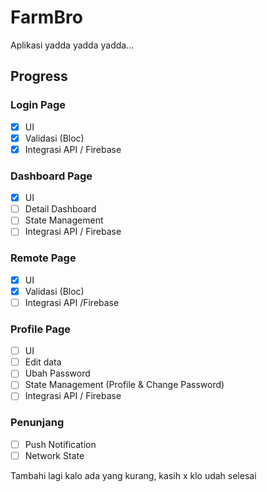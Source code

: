 # FarmBro
Aplikasi yadda yadda yadda...
## Progress
### Login Page
- [x] UI
- [x] Validasi (Bloc)
- [x] Integrasi API / Firebase
### Dashboard Page
- [x] UI
- [ ] Detail Dashboard
- [ ] State Management 
- [ ] Integrasi API / Firebase
### Remote Page
- [x] UI
- [x] Validasi (Bloc)
- [ ] Integrasi API /Firebase
### Profile Page
- [ ] UI
- [ ] Edit data
- [ ] Ubah Password
- [ ] State Management (Profile & Change Password)
- [ ] Integrasi API / Firebase
### Penunjang
- [ ] Push Notification
- [ ] Network State

Tambahi lagi kalo ada yang kurang, kasih x klo udah selesai

